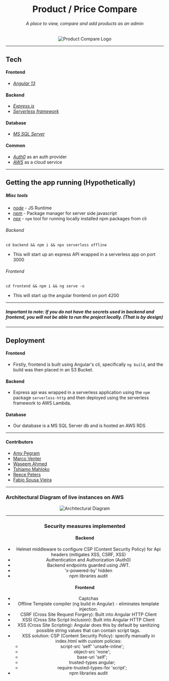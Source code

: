 <div align='center'>

  <h1>Product / Price Compare</h1>

  ###### A place to view, compare and add products as an admin

  <img src='https://user-images.githubusercontent.com/95920140/178756603-4729dd60-71b1-47df-8cae-3e06effa64a4.png' alt="Product Compare Logo" />

</div>
<hr />

## Tech

#### Frontend

- [_Angular 13_](https://angular.io/)

#### Backend

- [_Express.js_](https://expressjs.com/)
- [_Serverless framework_](https://www.serverless.com/)

#### Database

- [_MS SQL Server_](https://www.microsoft.com/en-us/sql-server/sql-server-downloads)

#### Common

- [_Auth0_](https://auth0.com/) as an auth provider
- [_AWS_](https://aws.amazon.com/) as a cloud service

<hr />

## Getting the app running (Hypothetically)

##### Misc tools

- [_node_](https://nodejs.org/en/) - JS Runtime
- [_npm_](https://www.npmjs.com/) - Package manager for server side javascript
- [_npx_](https://www.npmjs.com/package/npx) - `npm` tool for running locally installed npm packages from cli

###### Backend

```shell
cd backend && npm i && npx serverless offline
```

- This will start up an express API wrapped in a serverless app on port 3000

###### Frontend

```shell
cd frontend && npm i && ng serve -o
```

- This will start up the angular frontend on port 4200

<hr />

##### Important to note: If you do not have the secrets used in backend and frontend, you will not be able to run the project locally. (That is by design)

<hr />

## Deployment

#### Frontend

- Firstly, frontend is built using Angular's cli, specifically `ng build`, and the build was then placed in an S3 Bucket.

#### Backend

- Express api was wrapped in a serverless application using the `npm` package `serverless-http` and then deployed using the serverless framework to AWS Lambda.

#### Database

- Our database is a MS SQL Server db and is hosted an AWS RDS

<hr />

#### Contributors

- [Amy Pegram](https://github.com/AmyPegramBBD)
- [Marco Venter](https://github.com/marcoventer777)
- [Waseem Ahmed](https://github.com/wasahmed)
- [Tshiamo Mahloko](https://github.com/tshiamomahloko)
- [Reece Peters](https://github.com/ReeceJamesPeters)
- [Fabio Sousa Vieira](https://github.com/FabioSVBBD)

<hr />

### Architectural Diagram of live instances on AWS

<div align='center'>
  <img src='https://user-images.githubusercontent.com/95920140/178762051-3a540466-3e61-4bc7-a3d8-814f43cd59f6.svg' alt='Architectural Diagram' />

<hr />

### Security measures implemented

#### Backend

- Helmet middleware to configure CSP (Content Security Policy) for Api headers (mitigates XSS, CSRF, XSS)
- Authentication and Authorization (Auth0) 
- Backend endpoints guarded using JWT.
- 'x-powered-by' hidden 
- npm libraries audit 

#### Frontend
- Captchas
- Offline Template compiler (ng build in Angular) - eliminates template injection. 
- CSRF (Cross Site Request Forgery): Built into Angular HTTP Client 
- XSSI (Cross Site Script Inclusion): Built into Angular HTTP Client 
- XSS (Cross Site Scripting): Angular does this by default by sanitizing possible string values that can contain script tags. 
- XSS solution: CSP (Content Security Policy): specify manually in index.html with custom policies: 
  - script-src 'self' 'unsafe-inline'; 
  - object-src 'none'; 
  - base-uri 'self';  
  - trusted-types angular;  
  - require-trusted-types-for 'script'; 
- npm libraries audit 
</div>
